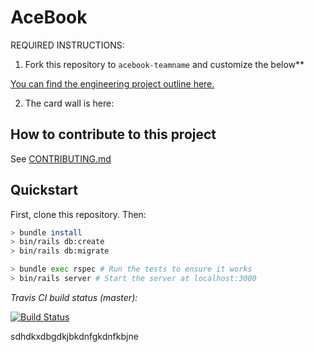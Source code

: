 # AceBook

REQUIRED INSTRUCTIONS:

1. Fork this repository to `acebook-teamname` and customize
the below**

[You can find the engineering project outline here.](https://github.com/makersacademy/course/tree/master/engineering_projects/rails)

2. The card wall is here: <please update>

## How to contribute to this project
See [CONTRIBUTING.md](CONTRIBUTING.md)

## Quickstart

First, clone this repository. Then:

```bash
> bundle install
> bin/rails db:create
> bin/rails db:migrate

> bundle exec rspec # Run the tests to ensure it works
> bin/rails server # Start the server at localhost:3000
```

*Travis CI build status (master):*

[![Build Status](https://travis-ci.org/SevenSecrets/acebook-rails-template.svg?branch=master)](https://travis-ci.org/SevenSecrets/acebook-rails-template)

sdhdkxdbgdkjbkdnfgkdnfkbjne
